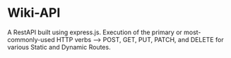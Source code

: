 # Wiki-API

A RestAPI built using express.js.
Execution of the primary or most-commonly-used HTTP verbs --> POST, GET, PUT, PATCH, and DELETE for various Static and Dynamic Routes.
